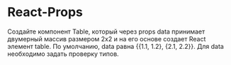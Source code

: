 # React-Props
Создайте компонент Table, который через props data принимает двумерный массив 
размером 2х2 и на его основе создает React элемент table.
По умолчанию, data равна {{1.1, 1.2}, {2.1, 2.2}}.
Для data необходимо задать проверку типов.
